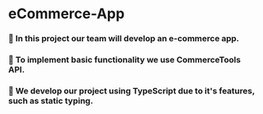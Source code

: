 # eCommerce-App

### 📱 In this project our team will develop an e-commerce app.  
### 🛒 To implement basic functionality we use CommerceTools API.  
### 📝 We develop our project using TypeScript due to it's features, such as static typing.  
